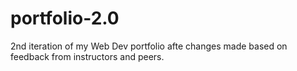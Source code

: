 # portfolio-2.0

2nd iteration of my Web Dev portfolio afte changes made based on feedback from instructors and peers.
